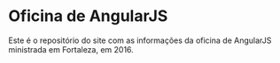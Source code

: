 # Oficina de AngularJS

Este é o repositório do site com as informações da oficina de AngularJS ministrada em Fortaleza, em 2016.
